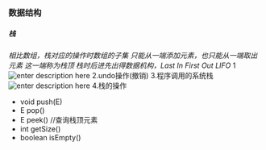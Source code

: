 ### 数据结构
##### 栈
*相⽐数组，栈对应的操作时数组的⼦集
只能从⼀端添加元素，也只能从⼀端取出元素
这⼀端称为栈顶
栈时后进先出得数据机构，Last In First Out LIFO*
1
![enter description here](https://www.github.com/xufeifan1992/note/raw/master/images/2019417/1555501836095.png)
2.undo操作(撤销)
3.程序调⽤的系统栈
![enter description here](https://www.github.com/xufeifan1992/note/raw/master/images/2019417/1555501846039.png)
4.栈的操作

* void push(E)
* E pop()
* E peek() //查询栈顶元素
* int getSize()
* boolean isEmpty()
